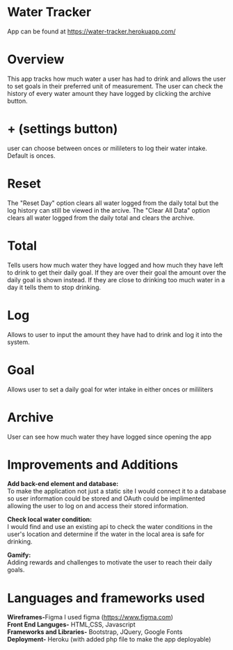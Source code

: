 # Water Tracker

App can be found at https://water-tracker.herokuapp.com/

# Overview

This app tracks how much water a user has had to drink and allows the user to set goals in their preferred unit of measurement. The user can check the history of every water amount they have logged by clicking the archive button.  


# + (settings button)
user can choose between onces or milileters to log their water intake. Default is onces.

# Reset
The "Reset Day" option clears all water logged from the daily total but the log history can still be viewed in the arcive.
The "Clear All Data" option clears all water logged from the daily total and clears the archive.

# Total
Tells users how much water they have logged and how much they have left to drink to get their daily goal. If they are over their goal the amount over the daily goal is shown instead. If they are close to drinking too much water in a day it tells them to stop drinking. 

# Log
Allows to user to input the amount they have had to drink and log it into the system.

# Goal
Allows user to set a daily goal for wter intake in either onces or mililiters

# Archive
User can see how much water they have logged since opening the app

# Improvements and Additions

<strong>Add back-end element and database:</strong><br>
To make the application not just a static site I would connect it to a database so user information could be stored and OAuth could be implimented allowing the user to log on and access their stored information.

<strong>Check local water condition:</strong> <br>
I would find and use an existing api to check the water conditions in the user's location and determine if the water in the local area is safe for drinking. 

<strong>Gamify:</strong><br>
Adding rewards and challenges to motivate the user to reach their daily goals.

# Languages and frameworks used

<strong>Wireframes-</strong>Figma I used figma (https://www.figma.com)<br>
<strong>Front End Languges-</strong> HTML,CSS, Javascript<br>
<strong>Frameworks and Libraries-</strong> Bootstrap, JQuery, Google Fonts<br>
<strong>Deployment-</strong> Heroku (with added php file to make the app deployable) <br>
